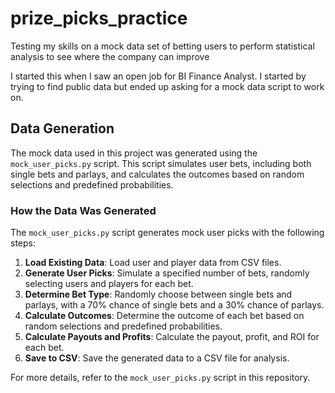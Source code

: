 # prize_picks_practice
Testing my skills on a mock data set of betting users to perform statistical analysis to see where the company can improve


I started this when I saw an open job for BI Finance Analyst. I started by trying to find public data but ended up asking for a mock data script to work on.

## Data Generation

The mock data used in this project was generated using the `mock_user_picks.py` script. This script simulates user bets, including both single bets and parlays, and calculates the outcomes based on random selections and predefined probabilities.

### How the Data Was Generated

The `mock_user_picks.py` script generates mock user picks with the following steps:
1. **Load Existing Data**: Load user and player data from CSV files.
2. **Generate User Picks**: Simulate a specified number of bets, randomly selecting users and players for each bet.
3. **Determine Bet Type**: Randomly choose between single bets and parlays, with a 70% chance of single bets and a 30% chance of parlays.
4. **Calculate Outcomes**: Determine the outcome of each bet based on random selections and predefined probabilities.
5. **Calculate Payouts and Profits**: Calculate the payout, profit, and ROI for each bet.
6. **Save to CSV**: Save the generated data to a CSV file for analysis.

For more details, refer to the `mock_user_picks.py` script in this repository.
